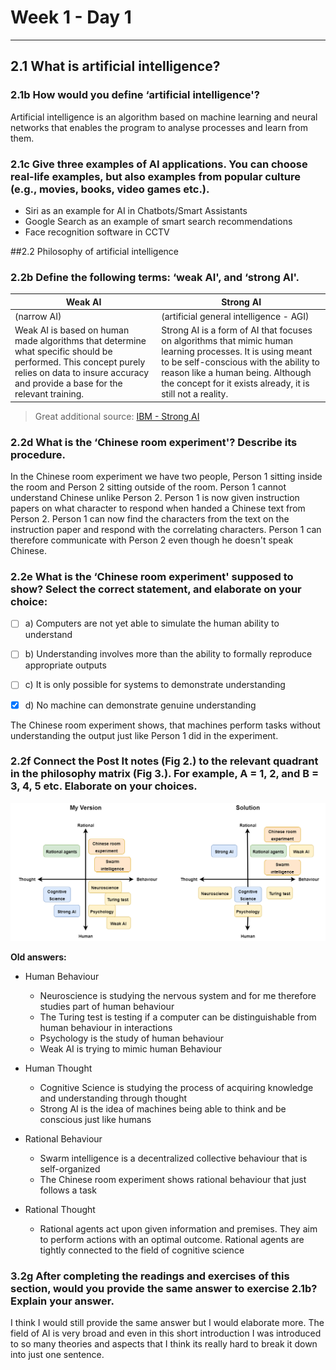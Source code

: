 # Week 1 - Day 1
---
## 2.1 What is artificial intelligence?
### 2.1b How would you define ‘artificial intelligence'?
Artificial intelligence is an algorithm based on machine learning and neural networks that enables the program to analyse processes and learn from them.

### 2.1c Give three examples of AI applications. You can choose real-life examples, but also examples from popular culture (e.g., movies, books, video games etc.).
- Siri as an example for AI in Chatbots/Smart Assistants
- Google Search as an example of smart search recommendations
- Face recognition software in CCTV

##2.2 Philosophy of artificial intelligence
### 2.2b Define the following terms: ‘weak AI', and ‘strong AI'.
| Weak AI | Strong AI |
|---|---|
| (narrow AI) | (artificial general intelligence - AGI) |
| Weak AI is based on human made algorithms  that determine what specific should be performed.  This concept purely relies on data to insure accuracy  and provide a base for the relevant training. | Strong AI is a form of AI that focuses on algorithms  that mimic human learning processes. It is using meant  to be self-conscious with the ability to reason like a  human being. Although the concept for it exists already,  it is still not a reality. |

> Great additional source:
[IBM - Strong AI](https://www.ibm.com/cloud/learn/strong-ai)

### 2.2d What is the ‘Chinese room experiment'? Describe its procedure.
In the Chinese room experiment we have two people, Person 1 sitting inside the room and Person 2 sitting outside of the room. Person 1 cannot understand Chinese unlike Person 2. Person 1 is now given instruction papers on what character to respond when handed a Chinese text from Person 2. Person 1 can now find the characters from the text on the instruction paper and respond with the correlating characters. Person 1 can therefore communicate with Person 2 even though he doesn't speak Chinese.

### 2.2e What is the ‘Chinese room experiment' supposed to show? Select the correct statement, and elaborate on your choice:
- [ ] a) Computers are not yet able to simulate the human ability to understand

- [ ] b) Understanding involves more than the ability to formally reproduce appropriate outputs

- [ ] c) It is only possible for systems to demonstrate understanding

- [x] d) No machine can demonstrate genuine understanding

The Chinese room experiment shows, that machines perform tasks without understanding the output just like Person 1 did in the experiment.

### 2.2f Connect the Post It notes (Fig 2.) to the relevant quadrant in the philosophy matrix (Fig 3.). For example, A = 1, 2, and B = 3, 4, 5 etc. Elaborate on your choices.
![alt text](assets/2-2f.png)

**Old answers:**
- Human Behaviour
  - Neuroscience is studying the nervous system and for me therefore studies part of human behaviour
  - The Turing test is testing if a computer can be distinguishable from human behaviour in interactions
  - Psychology is the study of human behaviour
  - Weak AI is trying to mimic human Behaviour

- Human Thought
  - Cognitive Science is studying the process of acquiring knowledge and understanding through thought
  - Strong AI is the idea of machines being able to think and be conscious just like humans

 - Rational Behaviour
   - Swarm intelligence is a decentralized collective behaviour that is self-organized
   - The Chinese room experiment shows rational behaviour that just follows a task

- Rational Thought
  - Rational agents act upon given information and premises. They aim to perform actions with an optimal outcome. Rational agents are tightly connected to the field of cognitive science

### 3.2g After completing the readings and exercises of this section, would you provide the same answer to exercise 2.1b? Explain your answer.
I think I would still provide the same answer but I would elaborate more. The field of AI is very broad and even in this short introduction I was introduced to so many theories and aspects that I think its really hard to break it down into just one sentence.
